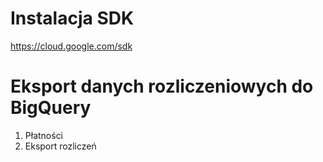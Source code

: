 # Instalacja SDK

https://cloud.google.com/sdk 

# Eksport danych rozliczeniowych do BigQuery

1. Płatności
2. Eksport rozliczeń
